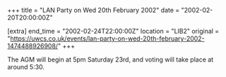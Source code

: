 +++
title = "LAN Party on Wed 20th February 2002"
date = "2002-02-20T20:00:00Z"

[extra]
end_time = "2002-02-24T22:00:00Z"
location = "LIB2"
original = "https://uwcs.co.uk/events/lan-party-on-wed-20th-february-2002-1474488926908/"
+++

The AGM will begin at 5pm Saturday 23rd, and voting will take place at around 5:30.

